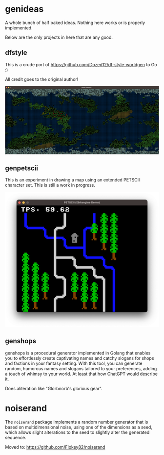 # genideas

A whole bunch of half baked ideas. Nothing here works or is properly implemented.

Below are the only projects in here that are any good.

## dfstyle

This is a crude port of https://github.com/Dozed12/df-style-worldgen to Go :)

All credit goes to the original author!

![alt text](/dfstyle/images/screen.png "Screenshot")

## genpetscii

This is an experiment in drawing a map using an extended PETSCII character set. This is still a work in progress.

![alt text](/genpetscii/images/rgb.png "Screenshot")

## genshops

genshops is a procedural generator implemented in Golang that enables you to effortlessly create captivating names and catchy slogans for shops and factions in your fantasy setting. With this tool, you can generate random, humorous names and slogans tailored to your preferences, adding a touch of whimsy to your world. At least that how ChatGPT would describe it.

Does aliteration like "Glorbnorb's glorious gear".

# noiserand

The `noiserand` package implements a random number generator that is based on multidimensional noise, using one of the dimensions as a seed, which allows slight alterations to the seed to slightly alter the generated sequence.

Moved to: https://github.com/Flokey82/noiserand

